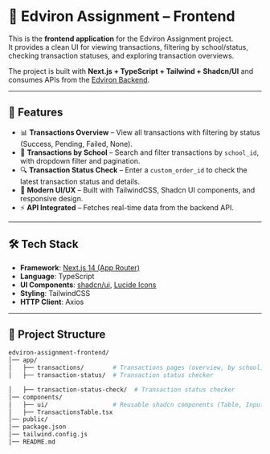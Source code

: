# 📌 Edviron Assignment – Frontend

This is the **frontend application** for the Edviron Assignment project.  
It provides a clean UI for viewing transactions, filtering by school/status, checking transaction statuses, and exploring transaction overviews.

The project is built with **Next.js + TypeScript + Tailwind + Shadcn/UI** and consumes APIs from the [Edviron Backend](https://edviron-assignment-backend.vercel.app).

---

## 🚀 Features

- 📊 **Transactions Overview** – View all transactions with filtering by status (Success, Pending, Failed, None).
- 🏫 **Transactions by School** – Search and filter transactions by `school_id`, with dropdown filter and pagination.
- 🔍 **Transaction Status Check** – Enter a `custom_order_id` to check the latest transaction status and details.
- 🎨 **Modern UI/UX** – Built with TailwindCSS, Shadcn UI components, and responsive design.
- ⚡ **API Integrated** – Fetches real-time data from the backend API.

---

## 🛠️ Tech Stack

- **Framework**: [Next.js 14 (App Router)](https://nextjs.org/)
- **Language**: TypeScript
- **UI Components**: [shadcn/ui](https://ui.shadcn.com/), [Lucide Icons](https://lucide.dev/)
- **Styling**: TailwindCSS
- **HTTP Client**: Axios

---

## 📂 Project Structure

```bash
edviron-assignment-frontend/
│── app/
│   ├── transactions/        # Transactions pages (overview, by school)
│   ├── transaction-status/  # Transaction status checker

│   ├── transaction-status-check/  # Transaction status checker
│── components/
│   ├── ui/                  # Reusable shadcn components (Table, Input, Select, etc.)
│   ├── TransactionsTable.tsx
│── public/
│── package.json
│── tailwind.config.js
│── README.md
```
